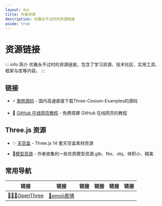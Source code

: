 ```yaml
---
layout: doc
title: 作者资源
description: 优雅永不过时的资源链接
aside: true
---
```


# 资源链接

::: info 简介
优雅永不过时的资源链接，包含了学习资源、技术社区、实用工具、框架与库等内容。
:::

## 链接

- ⚡ [案例源码](https://pan.quark.cn/s/201da5c82fec) - 国内高速直接下载Three-Cesium-Examples的源码

- 📖 [GitHub 在线网页教程](https://www.bilibili.com/video/BV12T94YhEQA) - 免费搭建 GitHub 在线网页的教程


## Three.js 资源

- ✨ [天空盒](https://pan.quark.cn/s/541e8eaea026) - Three.js 14 套天空盒素材资源

- 🌟[模型资源](https://pan.quark.cn/s/59f2ed3acb24) - 作者收集的一些优质模型资源,glb、fbx、obj、体积小、精美


## 常用导航

| 链接 | 链接 | 链接 | 链接 | 链接 | 链接 | 
| ------- | ----- | ------ | ------- | ----- | ------ |
|[🧑‍🤝‍🧑OpenThree](https://github.com/orgs/OpenThree/repositories)| [🙂emoji表情](https://emoji.muan.co/) |  | |